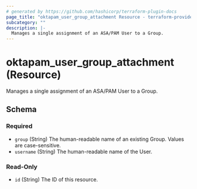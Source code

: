 ```yaml
---
# generated by https://github.com/hashicorp/terraform-plugin-docs
page_title: "oktapam_user_group_attachment Resource - terraform-provider-oktapam"
subcategory: ""
description: |-
  Manages a single assignment of an ASA/PAM User to a Group.
---
```


# oktapam_user_group_attachment (Resource)

Manages a single assignment of an ASA/PAM User to a Group.



<!-- schema generated by tfplugindocs -->
## Schema

### Required

- `group` (String) The human-readable name of an existing Group. Values are case-sensitive.
- `username` (String) The human-readable name of the User.

### Read-Only

- `id` (String) The ID of this resource.
